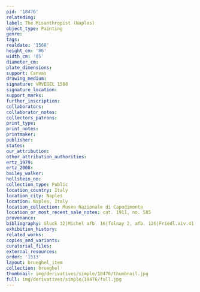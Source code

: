 ```yaml
---
pid: '18476'
relatedimg: 
label: The Misanthropist (Naples)
object_type: Painting
genre: 
tags: 
realdate: '1568'
height_cm: '86'
width_cm: '85'
diameter_cm: 
plate_dimensions: 
support: Canvas
drawing_medium: 
signature: VRVEGEL 1568
signature_location: 
support_marks: 
further_inscription: 
collaborators: 
collaborator_notes: 
collectors_patrons: 
print_type: 
print_notes: 
printmaker: 
publisher: 
states: 
our_attribution: 
other_attribution_authorities: 
ertz_1979: 
ertz_2008: 
bailey_walker: 
hollstein_no: 
collection_type: Public
location_country: Italy
location_city: Naples
location: Naples, Italy
location_collection: Museo Nazionale di Capodimonte
location_or_most_recent_sale_notes: cat. 1911, no. 585
provenance: 
bibliography: Gluck 32|Michel afb. 16|Tolnay 2, afb. 126|Friedl.xiv.41.
exhibition_history: 
related_works: 
copies_and_variants: 
curatorial_files: 
external_resources: 
order: '1513'
layout: brueghel_item
collection: brueghel
thumbnail: img/derivatives/simple/18476/thumbnail.jpg
full: img/derivatives/simple/18476/full.jpg
---
```

